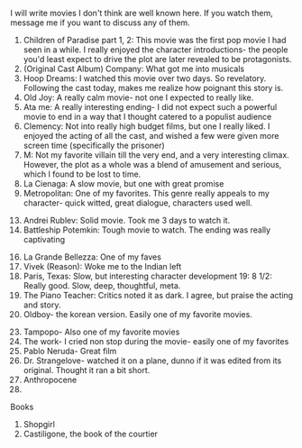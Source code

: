 
I will write movies I don't think are well known here. If you watch them, message me if you want to discuss any of them.

<!-- Here is a table

Year | Award | Category
-----|-------|--------
2014 | Emmy  | Won Outstanding Lead Actor in a miniseries or a movie
2015 | BAFTA | Nominated for Best Leading Actor for Sherlock
2014 | Satellite | Won Best Actor miniseries or television film
-->

1. Children of Paradise part 1, 2: This movie was the first pop movie I had seen in a while. I really enjoyed the character introductions- the people you'd least expect to drive the plot are later revealed to be protagonists. 
2. (Original Cast Album) Company: What got me into musicals
3. Hoop Dreams: I watched this movie over two days. So revelatory. Following the cast today, makes me realize how poignant this story is.
4. Old Joy: A really calm movie- not one I expected to really like. 
5. Ata me: A really interesting ending- I did not expect such a powerful movie to end in a way that I thought catered to a populist audience
6. Clemency: Not into really high budget films, but one I really liked. I enjoyed the acting of all the cast, and wished a few were given more screen time (specifically the prisoner)
7. M: Not my favorite villain till the very end, and a very interesting climax. However, the plot as a whole was a blend of amusement and serious, which I found to be lost to time.
8. La Cienaga: A slow movie, but one with great promise
9. Metropolitan: One of my favorites. This genre really appeals to my character- quick witted, great dialogue, characters used well.
<!-- 10. Roshomon: Classic- I dont think I get the appeal entirely.  -->
<!-- 11. Seven Samurai: Classic -->
<!-- 12. Ikiru: Classic -->
13. Andrei Rublev: Solid movie. Took me 3 days to watch it. 
14. Battleship Potemkin: Tough movie to watch. The ending was really captivating
<!-- 15. Jeanne Dielman, 23 quai du Commerce, 1080 Bruxelles: Really poignant -->
16. La Grande Bellezza: One of my faves
17. Vivek (Reason): Woke me to the Indian left
18. Paris, Texas: Slow, but interesting character development
19: 8 1/2: Really good. Slow, deep, thoughtful, meta.
20. The Piano Teacher: Critics noted it as dark. I agree, but praise the acting and story.
21. Oldboy- the korean version. Easily one of my favorite movies.
<!-- 22. Tokyo Story- havent watched the last 20 mins, but till then, again a favorite -->
23. Tampopo- Also one of my favorite movies
24. The work- I cried non stop during the movie- easily one of my favorites
25. Pablo Neruda- Great film 
26. Dr. Strangelove- watched it on a plane, dunno if it was edited from its original. Thought it ran a bit short.
27. Anthropocene
28. 

Books

1. Shopgirl
2. Castiligone, the book of the courtier
<!-- 2. The Road
3. Underground Railroad
4. Nine Stories by Salinger
5. War and Peace
6. In Search of Lost Time
7. The Yellow Wallpaper
8. Kafka by the Shore
9. The trial, Kafka
10. Castiligone, the book of the courtier
11. Wendell Philips by Bartlett
12. Humankind, Farb -->
